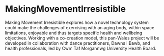 # MakingMovementIrresistible

Making Movement Irresistible explores how a novel technology system could make the challenges of exercising with an aging body, within space limitations, enjoyable and thus targets specific health and wellbeing objectives. Working with a co-creation model, this pan-Wales project will be developed in collaboration with dance practitioners, Dawns i Bawb, and health professionals, led by Cwm Taf Morgannwg University Health Board.
